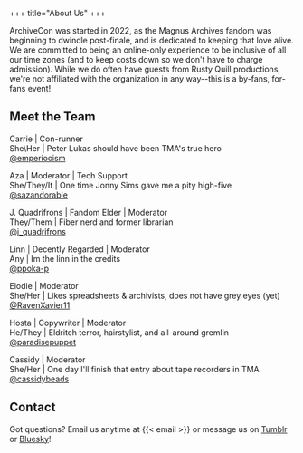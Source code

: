 +++
title="About Us"
+++

ArchiveCon was started in 2022, as the Magnus Archives fandom was beginning to dwindle post-finale, and is dedicated to keeping that love alive. We are committed to being an online-only experience to be inclusive of all our time zones (and to keep costs down so we don't have to charge admission). While we do often have guests from Rusty Quill productions, we're not affiliated with the organization in any way--this is a by-fans, for-fans event!

## Meet the Team
Carrie | Con-runner  
She\Her | Peter Lukas should have been TMA's true hero  
[@emperiocism](https://bsky.app/profile/emperiocism.bsky.social)

Aza | Moderator | Tech Support  
She/They/It | One time Jonny Sims gave me a pity high-five  
[@sazandorable](https://bsky.app/profile/sazlessadorable.bsky.social)

J. Quadrifrons | Fandom Elder | Moderator  
They/Them | Fiber nerd and former librarian  
[@j_quadrifrons](https://bsky.app/profile/quadrifrons.online)

Linn | Decently Regarded | Moderator  
Any | Im the linn in the credits  
[@ppoka-p](https://bsky.app/profile/ppoka-p.bsky.social)

Elodie | Moderator	  
She/Her | Likes spreadsheets & archivists, does not have grey eyes (yet)  
[@RavenXavier11](https://bsky.app/profile/ravenxavier-11.bsky.social)

Hosta | Copywriter | Moderator  
He/They | Eldritch terror, hairstylist, and all-around gremlin  
[@paradisepuppet](https://twitter.com/paradisepuppet)

Cassidy | Moderator  
She/Her | One day I'll finish that entry about tape recorders in TMA  
[@cassidybeads](https://twitter.com/cassidybeads)

## Contact
Got questions? Email us anytime at {{< email >}} or message us on [Tumblr](https://archivecon.tumblr.com) or [Bluesky](https://bsky.app/profile/archivecon.bsky.social)!
